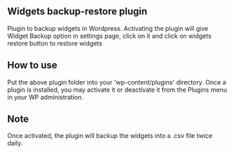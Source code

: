 ## Widgets backup-restore plugin

Plugin to backup widgets in Wordpress. 
Activating the plugin will give Widget Backup option in settings page, click on it and click on widgets restore button to restore widgets

## How to use
Put the above plugin folder into your 'wp-content/plugins' directory. 
Once a plugin is installed, you may activate it or deactivate it from the Plugins menu in your WP administration.

## Note
Once activated, the plugin will backup the widgets into a .csv file twice daily.
